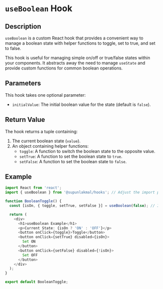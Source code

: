 # `useBoolean` Hook

## Description

`useBoolean` is a custom React hook that provides a convenient way to manage a boolean state with helper functions to toggle, set to true, and set to false.

This hook is useful for managing simple on/off or true/false states within your components. It abstracts away the need to manage `useState` and provide custom functions for common boolean operations.

## Parameters

This hook takes one optional parameter:

- `initialValue`: The initial boolean value for the state (default is `false`).

## Return Value

The hook returns a tuple containing:

1.  The current boolean state (`value`).
2.  An object containing helper functions:
    - `toggle`: A function to switch the boolean state to the opposite value.
    - `setTrue`: A function to set the boolean state to `true`.
    - `setFalse`: A function to set the boolean state to `false`.

## Example

```typescript
import React from 'react';
import { useBoolean } from '@supunlakmal/hooks'; // Adjust the import path

function BooleanToggle() {
  const [isOn, { toggle, setTrue, setFalse }] = useBoolean(false); // Initialize with false

  return (
    <div>
      <h1>useBoolean Example</h1>
      <p>Current State: {isOn ? 'ON' : 'OFF'}</p>
      <button onClick={toggle}>Toggle</button>
      <button onClick={setTrue} disabled={isOn}>
        Set ON
      </button>
      <button onClick={setFalse} disabled={!isOn}>
        Set OFF
      </button>
    </div>
  );
}

export default BooleanToggle;
```
